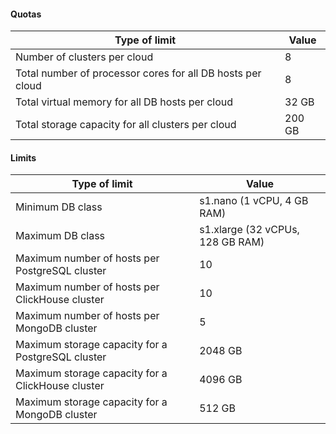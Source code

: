 #### Quotas

| Type of limit | Value |
| ----- | ----- |
| Number of clusters per cloud | 8 |
| Total number of processor cores for all DB hosts per cloud | 8 |
| Total virtual memory for all DB hosts per cloud | 32 GB |
| Total storage capacity for all clusters per cloud | 200 GB |

#### Limits

| Type of limit | Value |
| ----- | ----- |
| Minimum DB class | s1.nano (1 vCPU, 4 GB RAM) |
| Maximum DB class | s1.xlarge (32 vCPUs, 128 GB RAM) |
| Maximum number of hosts per PostgreSQL cluster | 10 |
| Maximum number of hosts per ClickHouse cluster | 10 |
| Maximum number of hosts per MongoDB cluster | 5 |
| Maximum storage capacity for a PostgreSQL cluster | 2048 GB |
| Maximum storage capacity for a ClickHouse cluster | 4096 GB |
| Maximum storage capacity for a MongoDB cluster | 512 GB |

